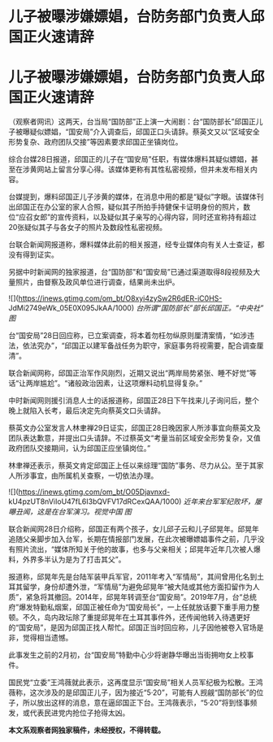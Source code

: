 # 儿子被曝涉嫌嫖娼，台防务部门负责人邱国正火速请辞

# 儿子被曝涉嫌嫖娼，台防务部门负责人邱国正火速请辞

（观察者网讯）这两天，台当局“国防部”正上演一大闹剧：台“国防部长”邱国正儿子被曝疑似嫖娼，“国安局”介入调查后，邱国正口头请辞。蔡英文又以“区域安全形势复杂、政府团队交接”等因素要求邱国正坐镇岗位。

综合台媒28日报道，邱国正的儿子在“国安局”任职，有媒体爆料其疑似嫖娼，甚至在涉黄网站上留言分享心得。该媒体更称有其性私密视频，但并未发布相关内容。

台媒提到，爆料邱国正儿子涉黄的媒体，在消息中用的都是“疑似”字眼。该媒体刊出邱国正在办公室的家人合照，疑似其子所拍手持健保卡证明身份的照片，数位“应召女郎”的宣传资料，以及疑似其子亲写的心得内容，同时还宣称持有超过20张疑似其子与各女子的照片及数段性私密视频。

台联合新闻网报道称，爆料媒体此前的相关报道，经专业媒体向有关人士查证，都没有得到证实。

另据中时新闻网的独家报道，台“国防部”和“国安局”已通过渠道取得8段视频及大量照片，由督察及政风单位进行调查，结果尚未出炉。

![](https://inews.gtimg.com/om_bt/O8xyi4zySw2R6dER-iC0HS-
JdMi2749eWk_05E0X095JkAA/1000) _台所谓“国防部长”部长邱国正。“中央社” 图_

台“国安局”28日回应称，已立案调查，将本着勿枉勿纵原则厘清案情，“如涉违法，依法究办”，“邱国正以建军备战任务为职守，家庭事务将视需要，配合调查厘清”。

联合新闻网称，邱国正治军作风刚烈，近期又说出“两岸局势紧张、睡不好觉”等话“让两岸尴尬”。“诸般政治因素，让这项爆料动机显得复杂。”

中时新闻网则援引消息人士的话报道称，邱国正28日下午找来儿子询问后，整个晚上就陷入长考，最后决定先向蔡英文口头请辞。

蔡英文办公室发言人林聿禅29日证实，邱国正28日晚因家人所涉事宜向蔡英文及团队表达歉意，并提出口头请辞。不过蔡英文“考量当前区域安全形势复杂，又值政府团队交接期间，认为邱国正应坐镇岗位。”

林聿禅还表示，蔡英文肯定邱国正上任以来综理“国防”事务、尽力从公。至于其家人所涉事宜，由所属机关查察，一切依法办理。

![](https://inews.gtimg.com/om_bt/O05Djavnxd-
kU4pzUT8nViIoU47fL6I3bQVFV17dRCexQAA/1000) _近年来台军军纪败坏，屡曝丑闻，这是在台军演习。视觉中国 图_

联合新闻网28日介绍称，邱国正有两个孩子，女儿邱子云和儿子邱晃年。邱晃年追随父亲脚步加入台军，长期在情报部门发展，在此次被曝嫖娼事件之前，几乎没有照片流出，“媒体所知关于他的故事，也多与父亲相关；邱晃年近年几次被人爆料，外界多半认为是为了打击其父”。

报道称，邱晃年先是台陆军装甲兵军官，2011年考入“军情局”，其间曾用化名到土耳其留学，身份却遭外泄，“军情局”为避免邱晃年“被大陆或其他方面扣留作为人质”，紧急将其撤回。2014年，邱晃年转调至台“国安局”。2019年7月，台“总统府”爆发特勤私烟案，邱国正被任命为“国安局长”，一上任就放话要下重手用力整顿。不久，岛内政坛除了重提邱晃年在土耳其事件外，还传闻他转入待遇更好的“国安局”，是因为邱国正找人帮忙。邱国正当时回应称，儿子因他被卷入官场是非，觉得相当遗憾。

此事发生之前的2月初，台“国安局”特勤中心少将谢静华曝出当街拥吻女上校事件。

国民党“立委”王鸿薇就此表示，这再度显示“国安局”相关人员军纪极为松散。王鸿薇称，这次涉及的是邱国正儿子，因为接近“5·20”，可能有人觊觎“国防部长”的位子，所以放出这样的消息，意在逼邱国正下台。王鸿薇表示，“5·20”将到怪事频发，或代表民进党内抢位子抢得太凶。

**本文系观察者网独家稿件，未经授权，不得转载。**

